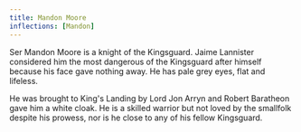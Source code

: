 ```yaml
---
title: Mandon Moore
inflections: [Mandon]
---
```


Ser Mandon Moore is a knight of the Kingsguard. Jaime Lannister considered him the most dangerous of the Kingsguard after himself because his face gave nothing away. He has pale grey eyes, flat and lifeless.

He was brought to King's Landing by Lord Jon Arryn and Robert Baratheon gave him a white cloak. He is a skilled warrior but not loved by the smallfolk despite his prowess, nor is he close to any of his fellow Kingsguard. 


